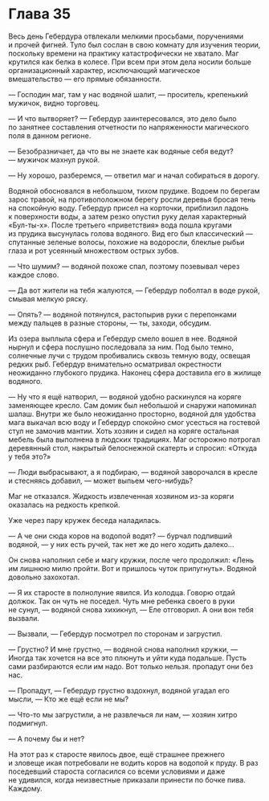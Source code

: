 # Глава 35

Весь день Гебердура отвлекали мелкими просьбами, поручениями и прочей фигней. Туло был сослан в свою комнату для изучения теории, поскольку времени на практику катастрофически не хватало. Маг крутился как белка в колесе. При всем при этом дела носили больше организационный характер, исключающий магическое вмешательство — его прямые обязанности.

— Господин маг, там у нас водяной шалит, — проситель, крепенький мужичок, видно торговец.

— И что вытворяет? — Гебердур заинтересовался, это дело было по занятнее составления отчетности по напряженности магического поля в данном регионе.

— Безобразничает, да что вы не знаете как водяные себя ведут? — мужичок махнул рукой.

— Ну хорошо, разберемся, — ответил маг и начал собираться в дорогу.

Водяной обосновался в небольшом, тихом прудике. Водоем по берегам зарос травой, на противоположном берегу росли деревья бросая тень на спокойную воду. Гебердур присел на корточки, приблизил ладонь к поверхности воды, а затем резко опустил руку делая характерный «Бул-ты-х». После третьего «приветствия» вода пошла кругами из прудика высунулась голова водяного. Вид его был классический — спутанные зеленые волосы, похожие на водоросли, блеклые рыбьи глаза и рот усеянный множеством острых зубов.

— Что шумим? — водяной похоже спал, поэтому позевывал через каждое слово.

— Да вот жители на тебя жалуются, — Гебердур поболтал в воде рукой, смывая мелкую ряску.

— Опять? — водяной потянулся, растопырив руки с перепонками между пальцев в разные стороны, — ты, заходи, обсудим.

Из озера выплыла сфера и Гебердур смело вошел в нее. Водяной нырнул и сфера послушно последовала за ним. Под было темно, солнечные лучи с трудом пробивались сквозь темную воду, освещая редких рыб. Гебердур внимательно осматривал окрестности неожиданно глубокого прудика. Наконец сфера доставила его в жилище водяного.

— Ну что я ещё натворил, — водяной удобно раскинулся на коряге заменяющее кресло. Сам домик был небольшой и снаружи напоминал шалаш. Внутри же было неожиданно просторно, водяной для удобства мага выкачал всю воду и Гебердур спокойно смог усесться на гостевой стул не замочив мантии. Хоть хозяин и сидел на коряге остальная мебель была выполнена в людских традициях. Маг осторожно потрогал деревянный стол, накрытый белоснежной скатерть и спросил: «Откуда у тебя это?»

— Люди выбрасывают, а я подбираю, — водяной заворочался в кресле и стесняясь добавил, — может выпьем чего-нибудь?

Маг не отказался. Жидкость извлеченная хозяином из-за коряги оказалась на редкость крепкой.

Уже через пару кружек беседа наладилась.

— А че они сюда коров на водопой водят? — бурчал подпивший водяной, — у них есть ручей, так нет же до него ходить далеко...

Он снова наполнил себе и магу кружки, после чего продолжил: «Лень им лишнюю милю пройти. Вот и пришлось чуток припугнуть». Водяной довольно захохотал.

— Я их старосте в полнолуние явился. Из колодца. Говорю отдай должок. Так он чуть не поседел. Чуть мне ребенка своего в руки не сунул, — водяной снова хихикнул, — Еле отговорил. А они вон тебя вызвали.

— Вызвали, — Гебердур посмотрел по сторонам и загрустил.

— Грустно? И мне грустно, — водяной снова наполнил кружки, — Иногда так хочется на все это плюнуть и уйти куда подальше. Пусть сами разбираются если им надо. Вот только нельзя. пропадут они без нас.

— Пропадут, — Гебердур грустно вздохнул, водяной угадал его мысли, — Кто же ещё если не мы?

— Что-то мы загрустили, а не развлечься ли нам, — хозяин хитро подмигнул.

— А почему бы и нет?

На этот раз к старосте явилось двое, ещё страшнее прежнего и зловеще икая потребовали не водить коров на водопой к пруду. В раз поседевший староста согласился со всеми условиями и даже не удивился, когда неизвестные приказали принести по бочке пива. Каждому.


